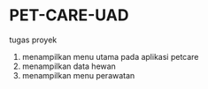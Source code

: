 # PET-CARE-UAD
tugas proyek
1. menampilkan menu utama pada aplikasi petcare
2. menampilkan data hewan
3. menampilkan menu perawatan 

